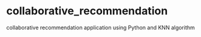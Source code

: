 # collaborative_recommendation
collaborative recommendation application using Python and KNN algorithm 
